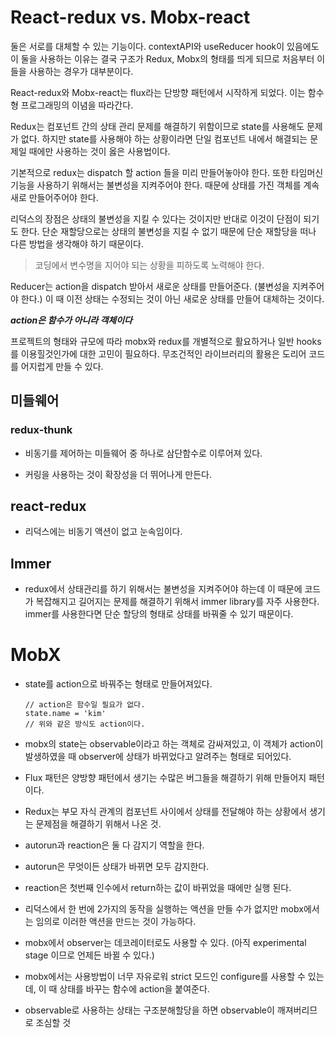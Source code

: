 # React-redux vs. Mobx-react

둘은 서로를 대체할 수 있는 기능이다. contextAPI와 useReducer hook이 있음에도 이 둘을 사용하는 이유는 결국 구조가 Redux, Mobx의 형태를 띄게 되므로 처음부터 이들을 사용하는 경우가 대부분이다.

React-redux와 Mobx-react는 flux라는 단방향 패턴에서 시작하게 되었다. 이는 함수형 프로그래밍의 이념을 따라간다.

Redux는 컴포넌트 간의 상태 관리 문제를 해결하기 위함이므로 state를 사용해도 문제가 없다. 하지만 state를 사용해야 하는 상황이라면 단일 컴포넌트 내에서 해결되는 문제일 때에만 사용하는 것이 옳은 사용법이다.

기본적으로 redux는 dispatch 할 action 들을 미리 만들어놓아야 한다. 또한 타임머신 기능을 사용하기 위해서는 불변성을 지켜주어야 한다. 때문에 상태를 가진 객체를 계속 새로 만들어주어야 한다.

리덕스의 장점은 상태의 불변성을 지킬 수 있다는 것이지만 반대로 이것이 단점이 되기도 한다. 단순 재할당으로는 상태의 불변성을 지킬 수 없기 때문에 단순 재할당을 떠나 다른 방법을 생각해야 하기 때문이다.

> 코딩에서 변수명을 지어야 되는 상황을 피하도록 노력해야 한다. 

Reducer는 action을 dispatch 받아서 새로운 상태를 만들어준다. (불변성을 지켜주어야 한다.) 이 때 이전 상태는 수정되는 것이 아닌 새로운 상태를 만들어 대체하는 것이다.

***action은 함수가 아니라 객체이다***

프로젝트의 형태와 규모에 따라 mobx와 redux를 개별적으로 활요하거나 일반 hooks를 이용힐것인가에 대한 고민이 필요하다. 무조건적인 라이브러리의 활용은 도리어 코드를 어지럽게 만들 수 있다.

## 미들웨어

### redux-thunk

- 비동기를 제어하는 미들웨어 중 하나로 삼단함수로 이루어져 있다.

- 커링을 사용하는 것이 확장성을 더 뛰어나게 만든다.



## react-redux

- 리덕스에는 비동기 액션이 없고 눈속임이다.



## Immer

- redux에서 상태관리를 하기 위해서는 불변성을 지켜주어야 하는데 이 때문에 코드가 복잡해지고 길어지는 문제를 해결하기 위해서 immer library를 자주 사용한다. immer를 사용한다면 단순 할당의 형태로 상태를 바꿔줄 수 있기 때문이다.



# MobX

- state를 action으로 바꿔주는 형태로 만들어져있다.

  

  ```react/mobx
  // action은 함수일 필요가 없다.
  state.name = 'kim'
  // 위와 같은 방식도 action이다.
  ```

- mobx의 state는 observable이라고 하는 객체로 감싸져있고, 이 객체가 action이 발생하였을 때 observer에 상태가 바뀌었다고 알려주는 형태로 되어있다.

- Flux 패턴은 양방향 패턴에서 생기는 수많은 버그들을 해결하기 위해 만들어지 패턴이다.

- Redux는 부모 자식 관계의 컴포넌트 사이에서 상태를 전달해야 하는 상황에서 생기는 문제점을 해결하기 위해서 나온 것.

- autorun과 reaction은 둘 다 감지기 역할을 한다. 
- autorun은 무엇이든 상태가 바뀌면 모두 감지한다.
- reaction은 첫번째 인수에서 return하는 값이 바뀌었을 때에만 실행 된다.
- 리덕스에서 한 번에 2가지의 동작을 실행하는 액션을 만들 수가 없지만 mobx에서는 임의로 이러한 액션을 만드는 것이 가능하다.

- mobx에서 observer는 데코레이터로도 사용할 수 있다. (아직 experimental stage 이므로 언제든 바뀔 수 있다.)

- mobx에서는 사용방법이 너무 자유로워 strict 모드인 configure를 사용할 수 있는데, 이 때 상태를 바꾸는 함수에 action을 붙여준다.
- observable로 사용하는 상태는 구조분해할당을 하면 observable이 깨져버리므로 조심할 것